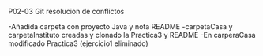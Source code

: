 P02-03 Git resolucion de conflictos

 -Añadida carpeta con proyecto Java y nota README
 -carpetaCasa y carpetaInstituto creadas y clonado la Practica3 y README
 -En carperaCasa modificado Practica3 (ejercicio1 eliminado)